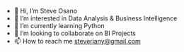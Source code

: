 - 👋 Hi, I’m Steve Osano
- 👀 I’m interested in Data Analysis & Business Intelligence
- 🌱 I’m currently learning Python
- 💞️ I’m looking to collaborate on BI Projects
- 📫 How to reach me steveriany@gmail.com

<!---
OsanoSteve/OsanoSteve is a ✨ special ✨ repository because its `README.md` (this file) appears on your GitHub profile.
You can click the Preview link to take a look at your changes.
--->

